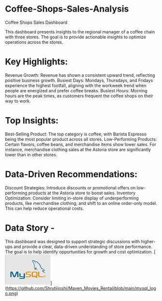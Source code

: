 # Coffee-Shops-Sales-Analysis
Coffee Shops Sales Dashboard

This dashboard presents insights to the regional manager of a coffee chain with three stores. The goal is to provide actionable insights to optimize operations across the stores.

# Key Highlights:
Revenue Growth: Revenue has shown a consistent upward trend, reflecting positive business growth.
Busiest Days: Mondays, Thursdays, and Fridays experience the highest footfall, aligning with the workweek trend when people are energized and prefer coffee breaks.
Busiest Hours: Morning hours are the peak times, as customers frequent the coffee shops on their way to work.

# Top Insights:
Best-Selling Product: The top category is coffee, with Barista Espresso being the most popular product across all stores.
Low-Performing Products: Certain flavors, coffee beans, and merchandise items show lower sales. For instance, merchandise clothing sales at the Astoria store are significantly lower than in other stores.

# Data-Driven Recommendations:
Discount Strategies: Introduce discounts or promotional offers on low-performing products at the Astoria store to boost sales.
Inventory Optimization: Consider limiting in-store display of underperforming products, like merchandise clothing, and shift to an online order-only model. This can help reduce operational costs.

# Data Story -
This dashboard was designed to support strategic discussions with higher-ups and provide a clear, data-driven understanding of store performance. The goal is to help identify opportunities for growth and cost optimization.
[<img src="https://github.com/Shrutiijoshi/Maven_Movies_Rental/blob/main/mysql_logo.png" alt="myql-logo" width="150" height="100"/>]
(https://github.com/Shrutiijoshi/Maven_Movies_Rental/blob/main/mysql_logo.png) &nbsp;
